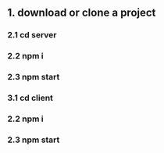 
## 1. download or сlone a project 

### 2.1 cd server 
### 2.2 npm i
### 2.3 npm start

### 3.1 cd client 
### 2.2 npm i
### 2.3 npm start

